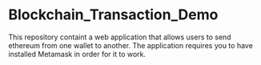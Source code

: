 # Blockchain_Transaction_Demo
This repository containt a web application that allows users to send ethereum from one wallet to another.
The application requires you to have installed Metamask in order for it to work.
